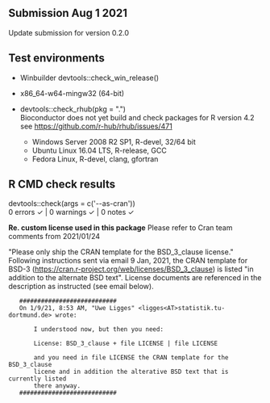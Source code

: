 ## Submission Aug 1 2021 

Update submission for version 0.2.0

## Test environments
* Winbuilder
  devtools::check_win_release()
 * x86_64-w64-mingw32 (64-bit)
  
* devtools::check_rhub(pkg = ".")  
Bioconductor does not yet build and check packages for R version 4.2 see https://github.com/r-hub/rhub/issues/471  
  * Windows Server 2008 R2 SP1, R-devel, 32/64 bit
  * Ubuntu Linux 16.04 LTS, R-release, GCC
  * Fedora Linux, R-devel, clang, gfortran

## R CMD check results
devtools::check(args = c('--as-cran'))  
0 errors ✓ | 0 warnings ✓ | 0 notes ✓

**Re. custom license used in this package**
Please refer to Cran team comments from 2021/01/24

"Please only ship the CRAN template for the BSD_3_clause license."  
Following instructions sent via email 9 Jan, 2021, the CRAN template for BSD-3 (https://cran.r-project.org/web/licenses/BSD_3_clause) is listed "in addition to the alternate BSD text". License documents are referenced in the description as instructed (see email below).

       ########################### 
       On 1/9/21, 8:53 AM, "Uwe Ligges" <ligges<AT>statistik.tu-dortmund.de> wrote:

           I understood now, but then you need:

           License: BSD_3_clause + file LICENSE | file LICENSE
  
           and you need in file LICENSE the CRAN template for the BSD_3_clause 
           licene and in addition the alterative BSD text that is currently listed 
           there anyway.
       ###########################
  

